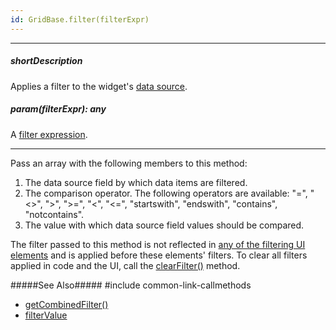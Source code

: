 ```yaml
---
id: GridBase.filter(filterExpr)
---
```

---
##### shortDescription
Applies a filter to the widget's [data source]({basewidgetpath}/Configuration/#dataSource).

##### param(filterExpr): any
A [filter expression](/Documentation/Guide/Data_Layer/Data_Layer/#Reading_Data/Filtering).

---
Pass an array with the following members to this method:

1. The data source field by which data items are filtered.
2. The comparison operator. The following operators are available: "=", "<>", ">", ">=", "<", "<=", "startswith", "endswith", "contains", "notcontains".
3. The value with which data source field values should be compared.

The filter passed to this method is not reflected in [any of the filtering UI elements](/Documentation/Guide/Widgets/{WidgetName}/Filtering_and_Searching/) and is applied before these elements' filters. To clear all filters applied in code and the UI, call the [clearFilter()]({basewidgetpath}/Methods/#clearFilter) method.

#####See Also#####
#include common-link-callmethods
- [getCombinedFilter()]({basewidgetpath}/Methods/#getCombinedFilter)
- [filterValue]({basewidgetpath}/Configuration/#filterValue)